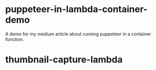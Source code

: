 # puppeteer-in-lambda-container-demo
 A demo for my medium article about running puppeteer in a container function.
# thumbnail-capture-lambda
